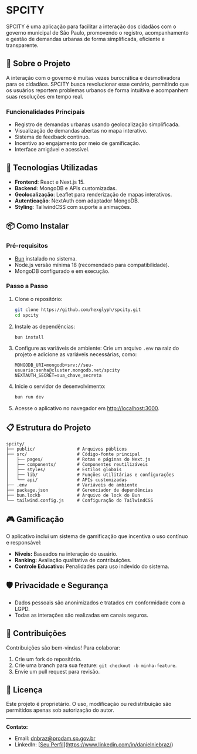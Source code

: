 # SPCITY

SPCITY é uma aplicação para facilitar a interação dos cidadãos com o governo municipal de São Paulo, promovendo o registro, acompanhamento e gestão de demandas urbanas de forma simplificada, eficiente e transparente.

## 📜 Sobre o Projeto

A interação com o governo é muitas vezes burocrática e desmotivadora para os cidadãos. SPCITY busca revolucionar esse cenário, permitindo que os usuários reportem problemas urbanos de forma intuitiva e acompanhem suas resoluções em tempo real. 

### Funcionalidades Principais
- Registro de demandas urbanas usando geolocalização simplificada.
- Visualização de demandas abertas no mapa interativo.
- Sistema de feedback contínuo.
- Incentivo ao engajamento por meio de gamificação.
- Interface amigável e acessível.

## 🚀 Tecnologias Utilizadas

- **Frontend**: React e Next.js 15.
- **Backend**: MongoDB e APIs customizadas.
- **Geolocalização**: Leaflet para renderização de mapas interativos.
- **Autenticação**: NextAuth com adaptador MongoDB.
- **Styling**: TailwindCSS com suporte a animações.

## 📦 Como Instalar

### Pré-requisitos
- [Bun](https://bun.sh/) instalado no sistema.
- Node.js versão mínima 18 (recomendado para compatibilidade).
- MongoDB configurado e em execução.

### Passo a Passo

1. Clone o repositório:
    ```bash
    git clone https://github.com/hexglyph/spcity.git
    cd spcity
    ```

2. Instale as dependências:
    ```bash
    bun install
    ```

3. Configure as variáveis de ambiente:
    Crie um arquivo `.env` na raiz do projeto e adicione as variáveis necessárias, como:
    ```env
    MONGODB_URI=mongodb+srv://seu-usuario:senha@cluster.mongodb.net/spcity
    NEXTAUTH_SECRET=sua_chave_secreta
    ```

4. Inicie o servidor de desenvolvimento:
    ```bash
    bun run dev
    ```

5. Acesse o aplicativo no navegador em [http://localhost:3000](http://localhost:3000).

## 📋 Estrutura do Projeto

```
spcity/
├── public/                # Arquivos públicos
├── src/                   # Código-fonte principal
│   ├── pages/             # Rotas e páginas do Next.js
│   ├── components/        # Componentes reutilizáveis
│   ├── styles/            # Estilos globais
│   ├── lib/               # Funções utilitárias e configurações
│   └── api/               # APIs customizadas
├── .env                   # Variáveis de ambiente
├── package.json           # Gerenciador de dependências
├── bun.lockb              # Arquivo de lock do Bun
└── tailwind.config.js     # Configuração do TailwindCSS
```

## 🎮 Gamificação

O aplicativo inclui um sistema de gamificação que incentiva o uso contínuo e responsável:
- **Níveis:** Baseados na interação do usuário.
- **Ranking:** Avaliação qualitativa de contribuições.
- **Controle Educativo:** Penalidades para uso indevido do sistema.

## 🛡️ Privacidade e Segurança

- Dados pessoais são anonimizados e tratados em conformidade com a LGPD.
- Todas as interações são realizadas em canais seguros.

## 🤝 Contribuições

Contribuições são bem-vindas! Para colaborar:
1. Crie um fork do repositório.
2. Crie uma branch para sua feature: `git checkout -b minha-feature`.
3. Envie um pull request para revisão.

## 📝 Licença

Este projeto é proprietário. O uso, modificação ou redistribuição são permitidos apenas sob autorização do autor.

---

**Contato:**
- Email: dnbraz@prodam.sp.gov.br
- LinkedIn: [[Seu Perfil](https://www.linkedin.com/in/seu-perfil/)](https://www.linkedin.com/in/danielniebraz/)
